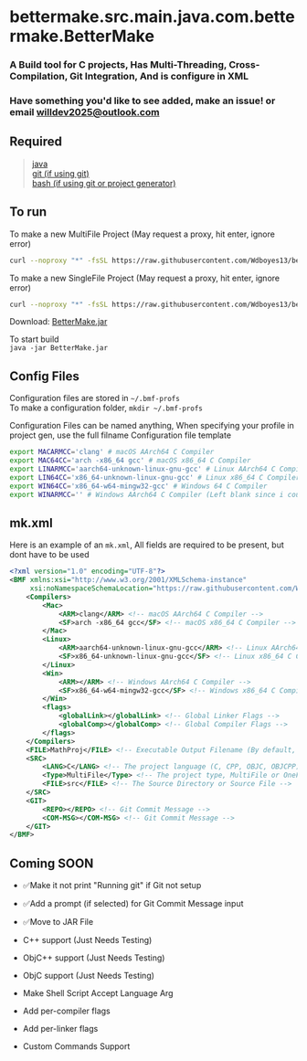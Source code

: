# bettermake.src.main.java.com.bettermake.BetterMake  
### A Build tool for C projects, Has Multi-Threading, Cross-Compilation, Git Integration, And is configure in XML
### Have something you'd like to see added, make an issue! or email [willdev2025@outlook.com](mailto:willdev2025@outlook.com)
## Required
> [java](https://adoptium.net/temurin/releases/?package=jdk&version=21)  
> [git (if using git)](https://git-scm.com/downloads)  
> [bash (if using git or project generator)](https://www.gnu.org/software/bash/)
  
## To run
To make a new MultiFile Project  (May request a proxy, hit enter, ignore error)
```sh
curl --noproxy "*" -fsSL https://raw.githubusercontent.com/Wdboyes13/bettermake.src.main.java.com.bettermake.BetterMake/refs/heads/main/BMF-ProjC.sh | bash -s <project-name> x MF <OPTIONAL: profile-name>
```  
  
To make a new SingleFile Project  (May request a proxy, hit enter, ignore error)
```sh
curl --noproxy "*" -fsSL https://raw.githubusercontent.com/Wdboyes13/bettermake.src.main.java.com.bettermake.BetterMake/refs/heads/main/BMF-ProjC.sh | bash -s <project-name> <file.c> OF <OPTIONAL: profile-name>
```  
  
Download: [BetterMake.jar](https://raw.githubusercontent.com/Wdboyes13/BetterMake/refs/heads/main/bettermake/target/BetterMake.jar)
  
To start build  
`java -jar BetterMake.jar`  
  
## Config Files  
Configuration files are stored in `~/.bmf-profs`  
To make a configuration folder, `mkdir ~/.bmf-profs`
  
Configuration Files can be named anything, When specifying your profile in project gen, use the full filname
Configuration file template
```sh
export MACARMCC='clang' # macOS AArch64 C Compiler
export MAC64CC='arch -x86_64 gcc' # macOS x86_64 C Compiler
export LINARMCC='aarch64-unknown-linux-gnu-gcc' # Linux AArch64 C Compiler
export LIN64CC='x86_64-unknown-linux-gnu-gcc' # Linux x86_64 C Compiler
export WIN64CC='x86_64-w64-mingw32-gcc' # Windows 64 C Compiler
export WINARMCC='' # Windows AArch64 C Compiler (Left blank since i couldn't find one)
```
  
## mk.xml
Here is an example of an `mk.xml`, All fields are required to be present, but dont have to be used
```xml
<?xml version="1.0" encoding="UTF-8"?>
<BMF xmlns:xsi="http://www.w3.org/2001/XMLSchema-instance"
     xsi:noNamespaceSchemaLocation="https://raw.githubusercontent.com/Wdboyes13/bettermake.src.main.java.com.bettermake.BetterMake/refs/heads/main/BMF.xsd">
    <Compilers>
        <Mac>
            <ARM>clang</ARM> <!-- macOS AArch64 C Compiler -->
            <SF>arch -x86_64 gcc</SF> <!-- macOS x86_64 C Compiler -->
        </Mac>
        <Linux>
            <ARM>aarch64-unknown-linux-gnu-gcc</ARM> <!-- Linux AArch64 C Compiler -->
            <SF>x86_64-unknown-linux-gnu-gcc</SF> <!-- Linux x86_64 C Compiler -->
        </Linux>
        <Win>
            <ARM></ARM> <!-- Windows AArch64 C Compiler -->
            <SF>x86_64-w64-mingw32-gcc</SF> <!-- Windows x86_64 C Compiler -->
        </Win>
        <flags>
            <globalLink></globalLink> <!-- Global Linker Flags -->
            <globalComp></globalComp> <!-- Global Compiler Flags -->
        </flags>
    </Compilers>
    <FILE>MathProj</FILE> <!-- Executable Output Filename (By default, the folder name)-->
    <SRC>
        <LANG>C</LANG> <!-- The project language (C, CPP, OBJC, OBJCPP)-->
        <Type>MultiFile</Type> <!-- The project type, MultiFile or OneFile -->
        <FILE>src</FILE> <!-- The Source Directory or Source File -->
    </SRC>
    <GIT>
        <REPO></REPO> <!-- Git Commit Message -->
        <COM-MSG></COM-MSG> <!-- Git Commit Message -->
    </GIT>
</BMF>
```
## Coming SOON  
- ✅Make it not print "Running git" if Git not setup  
- ✅Add a prompt (if selected) for Git Commit Message input  
- ✅Move to JAR File  
  
- C++ support (Just Needs Testing)  
- ObjC++ support (Just Needs Testing)  
- ObjC support (Just Needs Testing)  
  
- Make Shell Script Accept Language Arg  
- Add per-compiler flags  
- Add per-linker flags  
- Custom Commands Support
